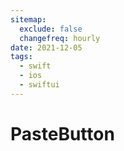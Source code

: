 ```yaml
---
sitemap:
  exclude: false
  changefreq: hourly
date: 2021-12-05
tags:
  - swift
  - ios
  - swiftui
---
```


# PasteButton
